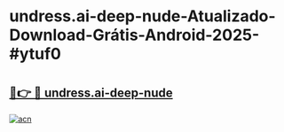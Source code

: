 # undress.ai-deep-nude-Atualizado-Download-Grátis-Android-2025-#ytuf0

# <h2><a href="https://ainizakaria.my?title=undress.ai-deep-nude&ref=24M">🔗👉 🔴 undress.ai-deep-nude</a></h2>

[![acn](https://github.com/user-attachments/assets/0f9c940e-d8b0-45ae-aac7-cd30a18b3e1c)](https://ainizakaria.my?title=undress.ai-deep-nude&ref=24M)

